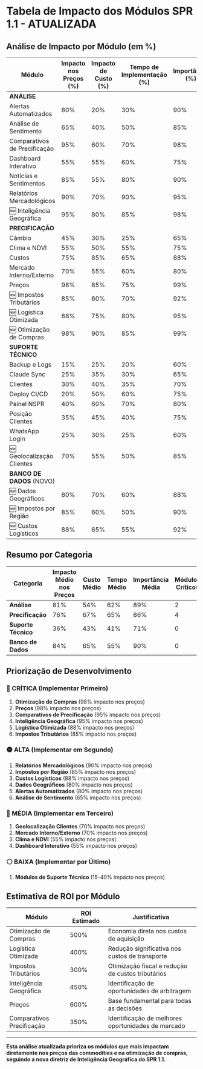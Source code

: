 # Tabela de Impacto dos Módulos SPR 1.1 - ATUALIZADA

## Análise de Impacto por Módulo (em %)

| Módulo                        | Impacto nos Preços (%) | Impacto de Custo (%) | Tempo de Implementação (%) | Importância (%) | Prioridade |
|-------------------------------|------------------------|----------------------|----------------------------|-----------------|------------|
| **ANÁLISE**                   |                        |                      |                            |                 |            |
| Alertas Automatizados         | 80%                    | 20%                  | 30%                        | 90%             | ALTA       |
| Análise de Sentimento         | 65%                    | 40%                  | 50%                        | 85%             | ALTA       |
| Comparativos de Precificação  | 95%                    | 60%                  | 70%                        | 98%             | CRÍTICA    |
| Dashboard Interativo          | 55%                    | 55%                  | 60%                        | 75%             | MÉDIA      |
| Notícias e Sentimentos        | 85%                    | 55%                  | 80%                        | 90%             | ALTA       |
| Relatórios Mercadológicos     | 90%                    | 70%                  | 90%                        | 95%             | ALTA       |
| 🆕 Inteligência Geográfica    | 95%                    | 80%                  | 85%                        | 98%             | CRÍTICA    |
| **PRECIFICAÇÃO**              |                        |                      |                            |                 |            |
| Câmbio                        | 45%                    | 30%                  | 25%                        | 65%             | MÉDIA      |
| Clima e NDVI                  | 55%                    | 50%                  | 55%                        | 75%             | MÉDIA      |
| Custos                        | 75%                    | 85%                  | 65%                        | 88%             | ALTA       |
| Mercado Interno/Externo       | 70%                    | 55%                  | 60%                        | 80%             | ALTA       |
| Preços                        | 98%                    | 85%                  | 75%                        | 99%             | CRÍTICA    |
| 🆕 Impostos Tributários       | 85%                    | 60%                  | 70%                        | 92%             | CRÍTICA    |
| 🆕 Logística Otimizada        | 88%                    | 75%                  | 80%                        | 95%             | CRÍTICA    |
| 🆕 Otimização de Compras      | 98%                    | 90%                  | 85%                        | 99%             | CRÍTICA    |
| **SUPORTE TÉCNICO**           |                        |                      |                            |                 |            |
| Backup e Logs                 | 15%                    | 25%                  | 20%                        | 60%             | BAIXA      |
| Claude Sync                   | 25%                    | 35%                  | 30%                        | 65%             | BAIXA      |
| Clientes                      | 30%                    | 40%                  | 35%                        | 70%             | MÉDIA      |
| Deploy CI/CD                  | 20%                    | 50%                  | 60%                        | 75%             | MÉDIA      |
| Painel NSPR                   | 40%                    | 60%                  | 70%                        | 80%             | MÉDIA      |
| Posição Clientes             | 35%                    | 45%                  | 40%                        | 75%             | MÉDIA      |
| WhatsApp Login               | 25%                    | 30%                  | 25%                        | 60%             | BAIXA      |
| 🆕 Geolocalização Clientes   | 70%                    | 55%                  | 50%                        | 85%             | ALTA       |
| **BANCO DE DADOS** (NOVO)     |                        |                      |                            |                 |            |
| 🆕 Dados Geográficos         | 80%                    | 70%                  | 60%                        | 88%             | ALTA       |
| 🆕 Impostos por Região       | 85%                    | 60%                  | 50%                        | 90%             | ALTA       |
| 🆕 Custos Logísticos         | 88%                    | 65%                  | 55%                        | 92%             | ALTA       |

## Resumo por Categoria

| Categoria           | Impacto Médio nos Preços | Custo Médio | Tempo Médio | Importância Média | Módulos Críticos |
|--------------------|---------------------------|-------------|-------------|-------------------|------------------|
| **Análise**        | 81%                       | 54%         | 62%         | 89%               | 2                |
| **Precificação**   | 76%                       | 67%         | 65%         | 86%               | 4                |
| **Suporte Técnico**| 36%                       | 43%         | 41%         | 71%               | 0                |
| **Banco de Dados** | 84%                       | 65%         | 55%         | 90%               | 0                |

## Priorização de Desenvolvimento

### 🔴 CRÍTICA (Implementar Primeiro)
1. **Otimização de Compras** (98% impacto nos preços)
2. **Preços** (98% impacto nos preços)
3. **Comparativos de Precificação** (95% impacto nos preços)
4. **Inteligência Geográfica** (95% impacto nos preços)
5. **Logística Otimizada** (88% impacto nos preços)
6. **Impostos Tributários** (85% impacto nos preços)

### 🟡 ALTA (Implementar em Segundo)
1. **Relatórios Mercadológicos** (90% impacto nos preços)
2. **Impostos por Região** (85% impacto nos preços)
3. **Custos Logísticos** (88% impacto nos preços)
4. **Dados Geográficos** (80% impacto nos preços)
5. **Alertas Automatizados** (80% impacto nos preços)
6. **Análise de Sentimento** (65% impacto nos preços)

### 🔵 MÉDIA (Implementar em Terceiro)
1. **Geolocalização Clientes** (70% impacto nos preços)
2. **Mercado Interno/Externo** (70% impacto nos preços)
3. **Clima e NDVI** (55% impacto nos preços)
4. **Dashboard Interativo** (55% impacto nos preços)

### ⚪ BAIXA (Implementar por Último)
1. **Módulos de Suporte Técnico** (15-40% impacto nos preços)

## Estimativa de ROI por Módulo

| Módulo                    | ROI Estimado | Justificativa                                           |
|---------------------------|--------------|--------------------------------------------------------|
| Otimização de Compras     | 500%         | Economia direta nos custos de aquisição               |
| Logística Otimizada       | 400%         | Redução significativa nos custos de transporte        |
| Impostos Tributários      | 300%         | Otimização fiscal e redução de custos tributários     |
| Inteligência Geográfica   | 450%         | Identificação de oportunidades de arbitragem          |
| Preços                    | 600%         | Base fundamental para todas as decisões               |
| Comparativos Precificação | 350%         | Identificação de melhores oportunidades de mercado    |

---

**Esta análise atualizada prioriza os módulos que mais impactam diretamente nos preços das commodities e na otimização de compras, seguindo a nova diretriz de Inteligência Geográfica do SPR 1.1.** 
